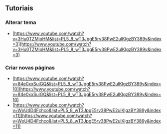 ## Tutoriais

### Alterar tema

- [https://www.youtube.com/watch?v=3Hu0TZMioHM&list=PL5_8_wT3JpgE5rv38PwE2ulKlgzBY389y&index=3](https://www.youtube.com/watch?v=3Hu0TZMioHM&list=PL5_8_wT3JpgE5rv38PwE2ulKlgzBY389y&index=3)

### Criar novas páginas

- [https://www.youtube.com/watch?v=84e0xxSuiGQ&list=PL5_8_wT3JpgE5rv38PwE2ulKlgzBY389y&index=10](https://www.youtube.com/watch?v=84e0xxSuiGQ&list=PL5_8_wT3JpgE5rv38PwE2ulKlgzBY389y&index=10)
- [https://www.youtube.com/watch?v=WxU4D4Fchco&list=PL5_8_wT3JpgE5rv38PwE2ulKlgzBY389y&index=11](https://www.youtube.com/watch?v=WxU4D4Fchco&list=PL5_8_wT3JpgE5rv38PwE2ulKlgzBY389y&index=11)
